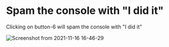 # Spam the console with "I did it"
Clicking on button-6 will spam the console with "I did it"

![Screenshot from 2021-11-16 16-46-29](https://user-images.githubusercontent.com/92637957/142661008-fee0a5a9-aad7-4966-9bbe-4ca03a86470e.png)
